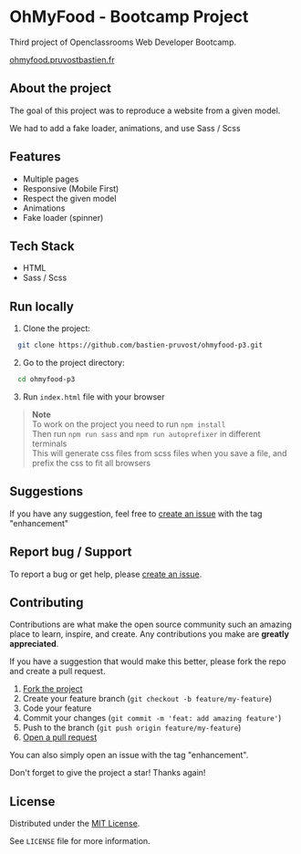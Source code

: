 <!-- prettier-ignore-start -->

<!-- Rename all occurences with Cmd + D :

OhMyFood - Bootcamp Project
ohmyfood-p3
ohmyfood.pruvostbastien.fr
https://ohmyfood.pruvostbastien.fr

 -->

# OhMyFood - Bootcamp Project

Third project of Openclassrooms Web Developer Bootcamp.

[ohmyfood.pruvostbastien.fr](https://ohmyfood.pruvostbastien.fr)


## About the project

The goal of this project was to reproduce a website from a given model.

We had to add a fake loader, animations, and use Sass / Scss


## Features

- Multiple pages
- Responsive (Mobile First)
- Respect the given model
- Animations
- Fake loader (spinner)


## Tech Stack

- HTML
- Sass / Scss


## Run locally

1. Clone the project:

```bash
  git clone https://github.com/bastien-pruvost/ohmyfood-p3.git
```

2. Go to the project directory:

```bash
  cd ohmyfood-p3
```

3. Run `index.html` file with your browser  
  
  
> **Note**  
> To work on the project you need to run `npm install`  
> Then run `npm run sass` and `npm run autoprefixer`  in different terminals  
> This will generate css files from scss files when you save a file, and prefix the css to fit all browsers


## Suggestions

If you have any suggestion, feel free to [create an issue](https://github.com/bastien-pruvost/ohmyfood-p3/issues) with the tag "enhancement"


## Report bug / Support

To report a bug or get help, please [create an issue](https://github.com/bastien-pruvost/ohmyfood-p3/issues).


## Contributing

Contributions are what make the open source community such an amazing place to learn, inspire, and create. Any contributions you make are **greatly appreciated**.

If you have a suggestion that would make this better, please fork the repo and create a pull request.

1. [Fork the project](https://github.com/bastien-pruvost/ohmyfood-p3/fork)
2. Create your feature branch (`git checkout -b feature/my-feature`)
3. Code your feature
4. Commit your changes (`git commit -m 'feat: add amazing feature'`)
5. Push to the branch (`git push origin feature/my-feature`)
6. [Open a pull request](https://github.com/bastien-pruvost/ohmyfood-p3/compare)

You can also simply open an issue with the tag "enhancement".

Don't forget to give the project a star! Thanks again!


## License

Distributed under the [MIT License](https://choosealicense.com/licenses/mit).

See `LICENSE` file for more information.



<!-- prettier-ignore-end -->
